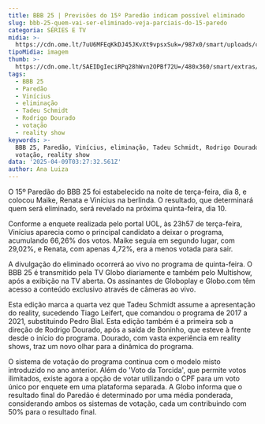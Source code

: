 ```yaml
---
title: BBB 25 | Previsões do 15º Paredão indicam possível eliminado
slug: bbb-25-quem-vai-ser-eliminado-veja-parciais-do-15-paredo
categoria: SÉRIES E TV
midia: >-
  https://cdn.ome.lt/7uU6MFEqKkDJ45JKvXt9vpsxSuk=/987x0/smart/uploads/conteudo/fotos/bbb25-maike-renata-vinicius-parciais.jpg
tipoMidia: imagem
thumb: >-
  https://cdn.ome.lt/SAEIDgIeciRPq28hWvn2OPBf72U=/480x360/smart/extras/conteudos/bbb25-vinicius-15-parciais-peq.jpg
tags:
  - BBB 25
  - Paredão
  - Vinícius
  - eliminação
  - Tadeu Schmidt
  - Rodrigo Dourado
  - votação
  - reality show
keywords: >-
  BBB 25, Paredão, Vinícius, eliminação, Tadeu Schmidt, Rodrigo Dourado,
  votação, reality show
data: '2025-04-09T03:27:32.561Z'
author: Ana Luiza
---
```


O 15º Paredão do BBB 25 foi estabelecido na noite de terça-feira, dia 8, e colocou Maike, Renata e Vinícius na berlinda. O resultado, que determinará quem será eliminado, será revelado na próxima quinta-feira, dia 10.

Conforme a enquete realizada pelo portal UOL, às 23h57 de terça-feira, Vinícius aparecia como o principal candidato a deixar o programa, acumulando 66,26% dos votos. Maike seguia em segundo lugar, com 29,02%, e Renata, com apenas 4,72%, era a menos votada para sair.

A divulgação do eliminado ocorrerá ao vivo no programa de quinta-feira. O BBB 25 é transmitido pela TV Globo diariamente e também pelo Multishow, após a exibição na TV aberta. Os assinantes de Globoplay e Globo.com têm acesso a conteúdo exclusivo através de câmeras ao vivo.

Esta edição marca a quarta vez que Tadeu Schmidt assume a apresentação do reality, sucedendo Tiago Leifert, que comandou o programa de 2017 a 2021, substituindo Pedro Bial. Esta edição também é a primeira sob a direção de Rodrigo Dourado, após a saída de Boninho, que esteve à frente desde o início do programa. Dourado, com vasta experiência em reality shows, traz um novo olhar para a dinâmica do programa.

O sistema de votação do programa continua com o modelo misto introduzido no ano anterior. Além do 'Voto da Torcida', que permite votos ilimitados, existe agora a opção de votar utilizando o CPF para um voto único por enquete em uma plataforma separada. A Globo informa que o resultado final do Paredão é determinado por uma média ponderada, considerando ambos os sistemas de votação, cada um contribuindo com 50% para o resultado final.

